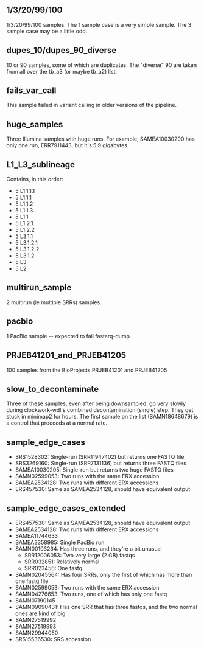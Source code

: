 ## 1/3/20/99/100
1/3/20/99/100 samples. The 1 sample case is a very simple sample. The 3 sample case may be a little odd.

## dupes_10/dupes_90_diverse
10 or 90 samples, some of which are duplicates. The "diverse" 90 are taken from all over the tb_a3 (or maybe tb_a2) list.

## fails_var_call
This sample failed in variant calling in older versions of the pipeline.

## huge_samples
Three Illumina samples with huge runs. For example, SAMEA10030200 has only one run, ERR7911443, but it's 5.9 gigabytes.

## L1_L3_sublineage
Contains, in this order:
 * 5 L1.1.1.1
 * 5 L1.1.1
 * 5 L1.1.2
 * 5 L1.1.3
 * 5 L1.1
 * 5 L1.2.1
 * 5 L1.2.2
 * 5 L3.1.1
 * 5 L3.1.2.1
 * 5 L3.1.2.2
 * 5 L3.1.2
 * 5 L3
 * 5 L2

## multirun_sample
2 multirun (ie multiple SRRs) samples.

## pacbio
1 PacBio sample -- expected to fail fasterq-dump

## PRJEB41201_and_PRJEB41205
100 samples from the BioProjects PRJEB41201 and PRJEB41205

## slow_to_decontaminate
Three of these samples, even after being downsampled, go very slowly during clockwork-wdl's combined decontamination (single) step. They get stuck in minimap2 for hours. The first sample on the list (SAMN18648679) is a control that proceeds at a normal rate.

## sample_edge_cases
* SRS1528302: Single-run (SRR11947402) but returns one FASTQ file
* SRS3269160: Single-run (SRR7131136) but returns three FASTQ files
* SAMEA10030205: Single-run but returns two huge FASTQ files
* SAMN02599053: Two runs with the same ERX accession
* SAMEA2534128: Two runs with different ERX accessions
* ERS457530: Same as SAMEA2534128, should have equivalent output

## sample_edge_cases_extended
* ERS457530: Same as SAMEA2534128, should have equivalent output
* SAMEA2534128: Two runs with different ERX accessions
* SAMEA11744633
* SAMEA3358985: Single PacBio run
* SAMN00103264: Has three runs, and they're a bit unusual
    * SRR12006053: Two very large (2 GB) fastqs
    * SRR032851: Relatively normal
    * SRR023456: One fastq
* SAMN02045564: Has four SRRs, only the first of which has more than one fastq file
* SAMN02599053: Two runs with the same ERX accession
* SAMN04276653: Two runs, one of which has only one fastq
* SAMN07190145
* SAMN09090431: Has one SRR that has three fastqs, and the two normal ones are kind of big
* SAMN27519992
* SAMN27519993
* SAMN29944050
* SRS15536530: SRS accession




